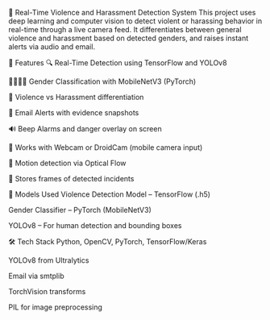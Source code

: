 🚨 Real-Time Violence and Harassment Detection System
This project uses deep learning and computer vision to detect violent or harassing behavior in real-time through a live camera feed. It differentiates between general violence and harassment based on detected genders, and raises instant alerts via audio and email.

📌 Features
🔍 Real-Time Detection using TensorFlow and YOLOv8

🧍‍♂️🧍‍♀️ Gender Classification with MobileNetV3 (PyTorch)

🛑 Violence vs Harassment differentiation

📧 Email Alerts with evidence snapshots

🔊 Beep Alarms and danger overlay on screen

🎥 Works with Webcam or DroidCam (mobile camera input)

🧠 Motion detection via Optical Flow

📂 Stores frames of detected incidents

🧠 Models Used
Violence Detection Model – TensorFlow (.h5)

Gender Classifier – PyTorch (MobileNetV3)

YOLOv8 – For human detection and bounding boxes

🛠️ Tech Stack
Python, OpenCV, PyTorch, TensorFlow/Keras

YOLOv8 from Ultralytics

Email via smtplib

TorchVision transforms

PIL for image preprocessing


